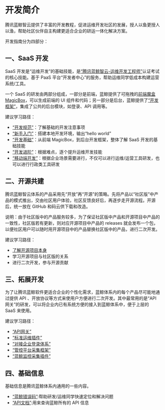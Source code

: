 # 开发简介

腾讯蓝鲸智云提供了丰富的开发教程，促进运维开发社区的发展，授人以鱼更授人以渔，帮助社区伙伴自主构建更适合企业的研运一体化解决方案。

开发指南分为四部分：

## 一、SaaS 开发
SaaS 开发是“运维开发”的基础技能，是[“腾讯蓝鲸智云-运维开发工程师”](https://bk.tencent.com/training_exam/)认证考试的核心技能。基于 PaaS 平台“开发者中心”的服务，帮助运维同学低成本构建运营系统/工具。

一个 SaaS 的研发由两部分组成，一部分是前端，蓝鲸提供了可拖拽的[前端魔盒MagicBox](https://magicbox.bk.tencent.com/)，可以生成前端的 UI 组件和代码；另一部分是后台，蓝鲸提供了[“开发框架”](5.1/开发指南/SaaS开发/开发基础/framework2.md)，集成了公共的后台模块，如登录、API 调用等。

建议学习路径：
-  [“开发规范”](5.1/开发指南/SaaS开发/开发规范/编码规范/README.md)：了解基础的开发注意事项
-  [“新手入门”](5.1/开发指南/SaaS开发/新手入门/macOS.md)：搭建本地开发环境，输出“hello world”
-  [“开发基础”](5.1/开发指南/SaaS开发/开发基础/README.md)：从前端 MagicBox，到后台开发框架，整体了解 SaaS 开发的基础技能
-  [“开发进阶”](5.1/开发指南/SaaS开发/开发进阶/celery.md)：根据难点，逐个提升运维开发技能
-  [“移动端开发”](5.1/开发指南/SaaS开发/Mobile_development.md)：根据企业场景需要进行，不仅可以进行运维/运营工具研发，也可以进行行政类工具研发

## 二、开源共建
腾讯蓝鲸智云体系的产品采用先“开放”再“开源”的策略。先将产品以“社区版”中产品的模式推出，交由社区用户体验，社区反馈良好后，再逐步走开源流程。开源后，统一放在 GitHub 和码云供下载和改造。

说明：由于社区版中的产品服务较多，为了保证社区版中产品和开源项目中产品的一致性，社区版若有更新，则对应开源项目中产品的 releases 就会发布一个包，以便社区用户可以随时用开源项目中的产品替换社区版中的产品，进行二次开发。

建议学习路径：
- [了解开源项目本身](5.1/开发指南/开源共建/README.md)
- 学习开源项目与社区版的关系
- 进行二次开发，参与开源贡献

## 三、拓展开发
为了让腾讯蓝鲸软件更适合企业的个性化需求，蓝鲸体系内的每个产品尽可能地通过提供 API 、开放协议等方式来使用户方便进行二次开发。其中最常用的是“API 网关”的研发，可以将企业内已有系统方便的接入到蓝鲸体系中，便于上层的 SaaS 来使用。

建议学习路径：
- [“API网关”](5.1/开发指南/扩展开发/API网关/README.md)
- [“标准运维插件”](5.1/开发指南/扩展开发/sops.md)
- [“对接企业登录体系”](5.1/开发指南/扩展开发/对接企业登录体系/flow_chart.md)
- [“管控平台采集框架”](5.1/开发指南/扩展开发/gse.md)
- [“蓝鲸监控采集插件”](5.1/开发指南/扩展开发/monitor.md)


## 四、基础信息
基础信息是腾讯蓝鲸体系内通用的一些内容。
- [“蓝鲸错误码”](5.1/开发指南/蓝鲸错误码/README.md):帮助研发/运维同学快速定位和解决问题
- [“API文档”](5.1/API文档/README.md):用来查询蓝鲸所有的 API 信息
